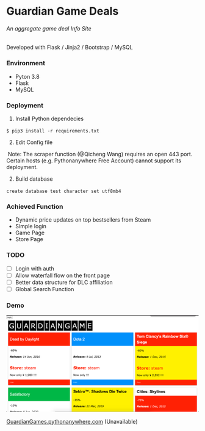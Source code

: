 # Guardian Game Deals

###### An aggregate game deal Info Site

Developed with Flask / Jinja2 / Bootstrap / MySQL

### Environment 

+ Pyton 3.8
+ Flask
+ MySQL

### Deployment

1. Install Python dependecies

`$ pip3 install -r requirements.txt`

2. Edit Config file



​		Note: The scraper function (@Qicheng Wang) requires an open 443 port. Certain hosts (e.g. Pythonanywhere Free Account) cannot support its deployment.

2. Build database

`create database test character set utf8mb4`

### Achieved Function

+ Dynamic price updates on top bestsellers from Steam
+ Simple login
+ Game Page
+ Store Page

### TODO

- [ ] Login with auth
- [ ] Allow waterfall flow on the front page
- [ ] Better data structure for DLC affiliation
- [ ] Global Search Function

### Demo

![Demo](https://github.com/NoNaNoLi/GuardianGamesDeal/blob/master/demo/Main_screenshot.png)

[GuardianGames.pythonanywhere.com]() (Unavailable)

